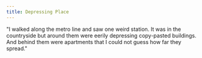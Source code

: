 ```yaml
---
title: Depressing Place
---
```

"I walked along the metro line and saw one weird station. It was in the countryside but around them were eerily depressing copy-pasted buildings. And behind them were apartments that I could not guess how far they spread."